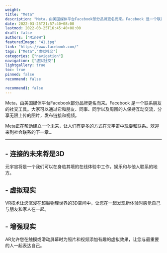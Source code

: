 ```yaml
---
weight: 
title: "Meta"
description: "Meta，由美国媒体平台Facebook部分品牌更名而来。Facebook 是一个联系朋友的社交工具。大家可以通过它和朋友、同事、同学以及周围的人保持互动交流，分享无限上传的图片，发布链接和视频。"
date: 2022-03-25T21:57:40+08:00
lastmod: 2022-03-25T16:45:40+08:00
draft: false
authors: ["MineW"]
featuredImage: "41.jpg"
link: "https://www.facebook.com/"
tags: ["Meta","虚拟社交"]
categories: ["navigation"]
navigation: ["虚拟社交"]
lightgallery: true
toc: true
pinned: false
recommend: false

recommend1: false
---
```

Meta，由美国媒体平台Facebook部分品牌更名而来。Facebook 是一个联系朋友的社交工具。大家可以通过它和朋友、同事、同学以及周围的人保持互动交流，分享无限上传的图片，发布链接和视频。

‎Meta正在帮助建立一个未来，让人们有更多的方式在元宇宙中玩耍和联系。欢迎来到社会联系的下一章...

---



## - ‎连接的未来将是3D‎

‎元宇宙将是一个我们可以在身临其境的在线体验中工作，娱乐和与他人联系的地方。‎

## - ‎虚拟现实‎

‎VR技术让您沉浸在超越物理世界的3D空间中，让您在一起发现新体验时感觉自己与朋友和家人在一起。‎

## - ‎增强现实‎

‎AR允许您在触摸或滑动屏幕时为照片和视频添加有趣的虚拟效果，让您与最重要的人一起表达自己。‎